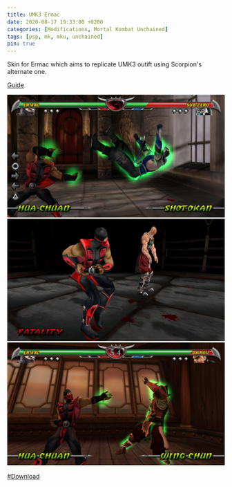 ```yaml
---
title: UMK3 Ermac
date: 2020-08-17 19:33:00 +0200
categories: [Modifications, Mortal Kombat Unchained]
tags: [psp, mk, mku, unchained]   
pin: true
---
```


Skin for Ermac which aims to replicate UMK3 outift using
Scorpion's alternate one.

[Guide](https://ermaccer.github.io/posts/how-to-install-mortal-kombat-unchained-mods/)

![Preview](https://raw.githubusercontent.com/ermaccer/ermaccer.github.io/gh-pages/assets/mods/mku/umk3ermac/1.jpg)
![Preview](https://raw.githubusercontent.com/ermaccer/ermaccer.github.io/gh-pages/assets/mods/mku/umk3ermac/2.jpg)
![Preview](https://raw.githubusercontent.com/ermaccer/ermaccer.github.io/gh-pages/assets/mods/mku/umk3ermac/3.jpg)



[#Download](https://drive.google.com/file/d/13yjGZxkF-7TMz7f-2J4KM51LJI5wnHVL/view?usp=sharing)

